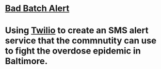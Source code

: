 # [Bad Batch Alert](http://wwww.badbatchalert.com)
# Using [Twilio](https://www.twilio.com) to create an SMS alert service that the commnutity can use to fight the overdose epidemic in Baltimore.
